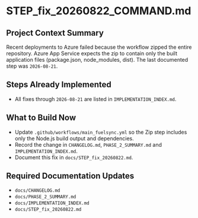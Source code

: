 # STEP_fix_20260822_COMMAND.md
## Project Context Summary
Recent deployments to Azure failed because the workflow zipped the entire repository. Azure App Service expects the zip to contain only the built application files (package.json, node_modules, dist). The last documented step was `2026-08-21`.

## Steps Already Implemented
- All fixes through `2026-08-21` are listed in `IMPLEMENTATION_INDEX.md`.

## What to Build Now
- Update `.github/workflows/main_fuelsync.yml` so the Zip step includes only the Node.js build output and dependencies.
- Record the change in `CHANGELOG.md`, `PHASE_2_SUMMARY.md` and `IMPLEMENTATION_INDEX.md`.
- Document this fix in `docs/STEP_fix_20260822.md`.

## Required Documentation Updates
- `docs/CHANGELOG.md`
- `docs/PHASE_2_SUMMARY.md`
- `docs/IMPLEMENTATION_INDEX.md`
- `docs/STEP_fix_20260822.md`
